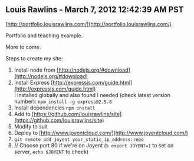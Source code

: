 ## Louis Rawlins - March 7, 2012 12:42:39 AM PST

[http://portfolio.louisrawlins.com/](http://portfolio.louisrawlins.com/)

Portfolio and teaching example.

More to come.

Steps to create my site:

1. Install node from [http://nodejs.org/#download](http://nodejs.org/#download)
1. Install Express [http://expressjs.com/guide.html](http://expressjs.com/guide.html)<br>
    I installed globally and also found I needed (check latest version number): `npm install -g express@2.5.8`
1. Install dependencies `npm install`
1. Add to [https://github.com/louisrawlins/site](https://github.com/louisrawlins/site)
1. Modify to suit
1. Deploy to [http://www.joyentcloud.com/](http://www.joyentcloud.com/)
1. `git remote add joyent your_static_ip_address:repo`
1. // Choose port 80 if we're on Joyent (`% export JOYENT=1` to set on server, `echo $JOYENT` to check)


